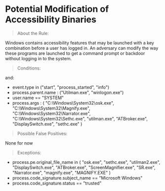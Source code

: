 # Potential Modification of Accessibility Binaries


>About the Rule:

Windows contains accessibility features that may be launched with a key combination before a user has logged in. An adversary can modify the way these programs are launched to get a command prompt or backdoor without logging in to the system.
 

>Conditions:

and:

- event.type in ("start", "process_started", "info")
- process.parent.name : ("Utilman.exe", "winlogon.exe")
- user.name == "SYSTEM"
- process.args : ( "C:\\Windows\\System32\\osk.exe", "C:\\Windows\\System32\\Magnify.exe", "C:\\Windows\\System32\\Narrator.exe", "C:\\Windows\\System32\\Sethc.exe", "utilman.exe", "ATBroker.exe", "DisplaySwitch.exe", "sethc.exe" )
 


>Possible False Positives:

None for now

>Exceptions:

- process.pe.original_file_name in ( "osk.exe", "sethc.exe", "utilman2.exe", "DisplaySwitch.exe", "ATBroker.exe", "ScreenMagnifier.exe", "SR.exe", "Narrator.exe", "magnify.exe", "MAGNIFY.EXE" )
- process.code_signature.subject_name == "Microsoft Windows"
- process.code_signature.status == "trusted"
